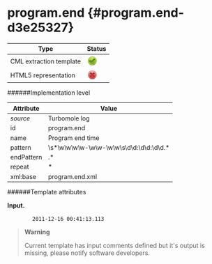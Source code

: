 # program.end {#program.end-d3e25327}


| Type                                                                                                                                                | Status                                                                                                                                              |
|----|----|
| CML extraction template                                                                                                                             | ![](/imgs/Total.png)                                                                                                                                |
| HTML5 representation                                                                                                                                | ![](/imgs/None.png)                                                                                                                                 |

######Implementation level

| Attribute                                                                                                                                           | Value                                                                                                                                               |
|----|----|
| *source*                                                                                                                                            | Turbomole log                                                                                                                                       |
| id                                                                                                                                                  | program.end                                                                                                                                         |
| name                                                                                                                                                | Program end time                                                                                                                                    |
| pattern                                                                                                                                             | \\s\*\\w\\w\\w\\w-\\w\\w-\\w\\w\\s\\d\\d:\\d\\d:\\d\\d.\*                                                                                           |
| endPattern                                                                                                                                          | .\*                                                                                                                                                 |
| repeat                                                                                                                                              | \*                                                                                                                                                  |
| xml:base                                                                                                                                            | program.end.xml                                                                                                                                     |

######Template attributes

**Input.**

            2011-12-16 00:41:13.113
        

> **Warning**
>
> Current template has input comments defined but it's output is missing, please notify software developers.
